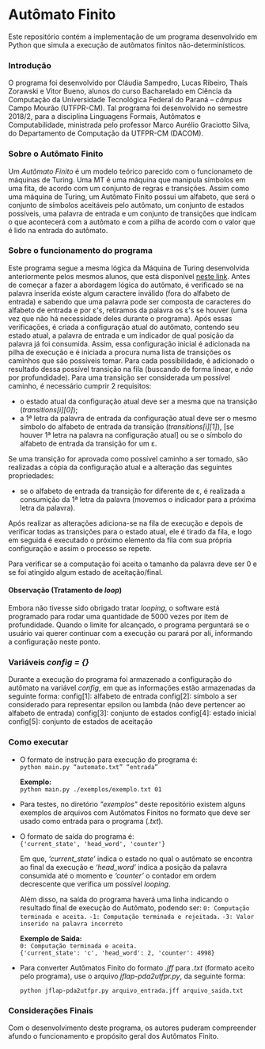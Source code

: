 # Autômato Finito
Este repositório contém a implementação de um programa desenvolvido em Python que simula a execução de autômatos finitos não-determinísticos.

### Introdução
O programa foi desenvolvido por Cláudia Sampedro, Lucas Ribeiro, Thaís Zorawski e Vitor Bueno, alunos do curso Bacharelado em Ciência da Computação da Universidade Tecnológica Federal do Paraná – *câmpus* Campo Mourão (UTFPR-CM). Tal programa foi desenvolvido no semestre 2018/2, para a disciplina Linguagens Formais, Autômatos e Computabilidade, ministrada pelo professor Marco Aurélio Graciotto Silva, do Departamento de Computação da UTFPR-CM (DACOM).

### Sobre o Autômato Finito
Um *Autômato Finito* é um modelo teórico parecido com o funcionameto de máquinas de Turing. Uma MT é uma máquina que manipula símbolos em uma fita, de acordo com um conjunto de regras e transições. Assim como uma máquina de Turing, um Autômato Finito possui um alfabeto, que será o conjunto de símbolos aceitáveis pelo autômato, um conjunto de estados possíveis, uma palavra de entrada e um conjunto de transições que indicam o que acontecerá com a autômato e com a pilha de acordo com o valor que é lido na entrada do autômato.

### Sobre o funcionamento do programa
Este programa segue a mesma lógica da Máquina de Turing desenvolvida anteriormente pelos mesmos alunos, que está disponível [neste link](https://github.com/claudiaps/TuringMachine). Antes de começar a fazer a abordagem lógica do autômato, é verificado se na palavra inserida existe algum caractere inválido (fora do alfabeto de entrada) e sabendo que uma palavra pode ser composta de caracteres do alfabeto de entrada e por ε's, retiramos da palavra os ε's se houver (uma vez que não há necessidade deles durante o programa). Após essas verificações, é criada a configuração atual do autômato, contendo seu estado atual, a palavra de entrada e um indicador de qual posição da palavra já foi consumida. Assim, essa configuração inicial é adicionada na pilha de execução e é iniciada a procura numa lista de transições os caminhos que são possíveis tomar. Para cada possibilidade, é adicionado o resultado dessa possível transição na fila (buscando de forma linear, e *não* por profundidade). Para uma transição ser considerada um possível caminho, é necessário cumprir 2 requisitos:

- o estado atual da configuração atual deve ser a mesma que na transição (*transitions\[i]\[0]*);
- a 1ª letra da palavra de entrada da configuração atual deve ser o mesmo símbolo do alfabeto de entrada da transição (*transitions\[i]\[1]*), \[se houver 1ª letra na palavra na configuração atual] ou se o símbolo do alfabeto de entrada da transição for um ε.

Se uma transição for aprovada como possível caminho a ser tomado, são realizadas a cópia da configuração atual e a alteração das seguintes propriedades:
- se o alfabeto de entrada da transição for diferente de ε, é realizada a consumição da 1ª letra da palavra (movemos o indicador para a próxima letra da palavra).

Após realizar as alterações adiciona-se na fila de execução e depois de verificar todas as transições para o estado atual, ele é tirado da fila, e logo em seguida é executado o próximo elemento da fila com sua própria configuração e assim o processo se repete.

Para verificar se a computação foi aceita o tamanho da palavra deve ser 0 e se foi atingido algum estado de aceitação/final.

#### Observação (Tratamento de *loop*)

Embora não tivesse sido obrigado tratar *looping*, o software está programado para rodar uma quantidade de 5000 vezes por item de profundidade. Quando o limite for alcançado, o programa perguntará se o usuário vai querer continuar com a execução ou parará por ali, informando a configuração neste ponto.

### Variáveis *config = {}*
Durante a execução do programa foi armazenado a configuração do autômato na variável *config*, em que as informações estão armazenadas da seguinte forma:
config\[1]: alfabeto de entrada
config\[2]: símbolo a ser considerado para representar epsilon ou lambda (não deve pertencer ao alfabeto de entrada)
config\[3]: conjunto de estados
config\[4]: estado inicial
config\[5]: conjunto de estados de aceitação
	
### Como executar

- O formato de instrução para execução do programa é:  
	`python main.py “automato.txt” “entrada”`
    
  **Exemplo:**  
  `python main.py ./exemplos/exemplo.txt 01`

- Para testes, no diretório *"exemplos"* deste repositório existem alguns exemplos de arquivos com Autômatos Finitos no formato que deve ser usado como entrada para o programa (*.txt*).

- O formato de saída do programa é:  
  `{'current_state', 'head_word', 'counter'}`

  Em que, *‘current_state’* indica o estado no qual o autômato se encontra ao final da execução e  *‘head_word’* indica a posição da palavra consumida até o momento e *‘counter’* o contador em ordem decrescente que verifica um possível *looping*.
  
  Além disso, na saída do programa haverá uma linha indicando o resultado final de execução do Autômato, podendo ser:
  `0: Computação terminada e aceita.`
  `-1: Computação terminada e rejeitada.`
  `-3: Valor inserido na palavra incorreto`

  **Exemplo de Saída:**  
  `0: Computação terminada e aceita.`  
  `{'current_state': 'c', 'head_word': 2, 'counter': 4998}`
  
- Para converter Autômatos Finito do formato *.jff* para *.txt* (formato aceito pelo programa), use o arquivo *jflap-pda2utfpr.py*, da seguinte forma:

  `python jflap-pda2utfpr.py arquivo_entrada.jff arquivo_saida.txt`
  
### Considerações Finais
Com o desenvolvimento deste programa, os autores puderam compreender afundo o funcionamento e propósito geral dos Autômatos Finito.